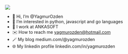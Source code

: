 ![](https://komarev.com/ghpvc/?username=yagmurozden&style=flat-square)
- 👋 Hi, I’m @YagmurOzden
- 👀 I’m interested in python, javascript and go languages
- 💞️ I work at ANKASOFT
- ✉️ How to reach me yagmurozden@hotmail.com
- 🪄 My blog medium.com/@yagmurozden
- 🌐 My linkedin profile linkedin.com/in/yagmurozden

<!---
YagmurOzden/YagmurOzden is a ✨ special ✨ repository because its `README.md` (this file) appears on your GitHub profile.
You can click the Preview link to take a look at your changes.
--->

